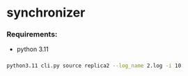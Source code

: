 # synchronizer


### Requirements:

* python 3.11

###

```bash
python3.11 cli.py source replica2 --log_name 2.log -i 10
```
